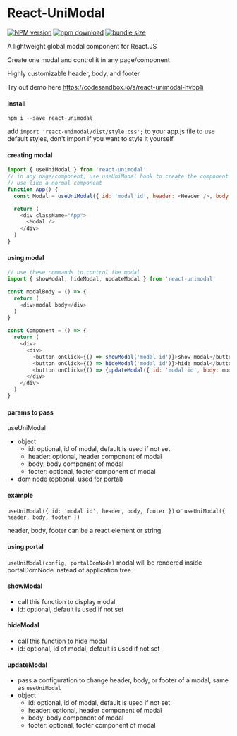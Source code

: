 # React-UniModal
[![NPM version][npm-image]][npm-url] [![npm download][download-image]][download-url] [![bundle size][bundlephobia-image]][bundlephobia-url]

[npm-image]: http://img.shields.io/npm/v/react-unimodal.svg?style=flat-square
[npm-url]: http://npmjs.org/package/react-unimodal
[download-image]: https://img.shields.io/npm/dm/react-unimodal.svg?style=flat-square
[download-url]: https://npmjs.org/package/react-unimodal
[bundlephobia-url]: https://bundlephobia.com/result?p=react-unimodal
[bundlephobia-image]: https://badgen.net/bundlephobia/minzip/react-unimodal

A lightweight global modal component for React.JS

Create one modal and control it in any page/component

Highly customizable header, body, and footer

Try out demo here https://codesandbox.io/s/react-unimodal-hvbp1i

#### install
```
npm i --save react-unimodal
```

add `import 'react-unimodal/dist/style.css';` to your app.js file to use default styles, don't import if you want to style it yourself

#### creating modal
```javascript
import { useUniModal } from 'react-unimodal'
// in any page/component, use useUniModal hook to create the component
// use like a normal component
function App() {
  const Modal = useUniModal({ id: 'modal id', header: <Header />, body: <Body />, footer: <Footer /> })

  return (
    <div className="App">
      <Modal />
    </div>
  )
}
```
#### using modal
```javascript
// use these commands to control the modal
import { showModal, hideModal, updateModal } from 'react-unimodal'

const modalBody = () => {
  return (
    <div>modal body</div>
  )
}

const Component = () => {
  return (
    <div>
      <div>
        <button onClick={() => showModal('modal id')}>show modal</button>
        <button onClick={() => hideModal('modal id')}>hide modal</button>
        <button onClick={() => {updateModal({ id: 'modal id', body: modalBody })}}>update modal</button>
      </div>
    </div>
  )
}
```

#### params to pass

useUniModal
- object
  - id: optional, id of modal, default is used if not set
  - header: optional, header component of modal
  - body: body component of modal
  - footer: optional, footer component of modal
- dom node (optional, used for portal)

#### example

`useUniModal({ id: 'modal id', header, body, footer })` or `useUniModal({ header, body, footer })`

header, body, footer can be a react element or string

#### using portal
`useUniModal(config, portalDomNode)`
modal will be rendered inside portalDomNode instead of application tree

#### showModal
- call this function to display modal
- id: optional, default is used if not set

#### hideModal
- call this function to hide modal
- id: optional, id of modal, default is used if not set

#### updateModal
- pass a configuration to change header, body, or footer of a modal, same as `useUniModal`
- object
    - id: optional, id of modal, default is used if not set
    - header: optional, header component of modal
    - body: body component of modal
    - footer: optional, footer component of modal
